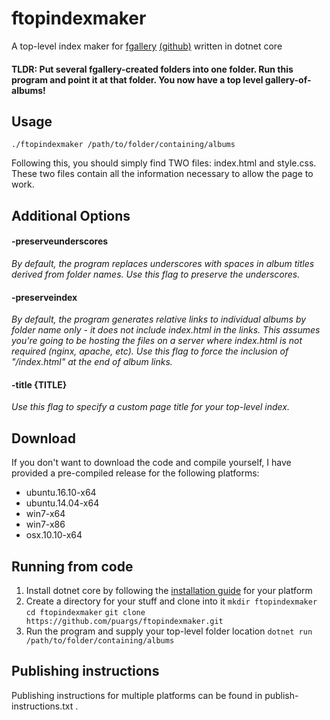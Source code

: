 # ftopindexmaker
A top-level index maker for [fgallery](https://www.thregr.org/~wavexx/software/fgallery/) [(github)](https://github.com/wavexx/fgallery) written in dotnet core

#### TLDR: Put several fgallery-created folders into one folder. Run this program and point it at that folder. You now have a top level gallery-of-albums!

## Usage

`./ftopindexmaker /path/to/folder/containing/albums`

Following this, you should simply find TWO files: index.html and style.css. These two files contain all the information necessary to allow the page to work.

## Additional Options

#### -preserveunderscores
  *By default, the program replaces underscores with spaces in album titles derived from folder names. Use this flag to preserve the underscores.*

#### -preserveindex
  *By default, the program generates relative links to individual albums by folder name only - it does not include index.html in the links. This assumes you're going to be hosting the files on a server where index.html is not required (nginx, apache, etc). Use this flag to force the inclusion of "/index.html" at the end of album links.*

#### -title {TITLE}
  *Use this flag to specify a custom page title for your top-level index.*

## Download

If you don't want to download the code and compile yourself, I have provided a pre-compiled release for the following platforms:

* ubuntu.16.10-x64
* ubuntu.14.04-x64
* win7-x64
* win7-x86
* osx.10.10-x64

## Running from code

1. Install dotnet core by following the [installation guide](https://www.microsoft.com/net/core) for your platform
2. Create a directory for your stuff and clone into it
  `mkdir ftopindexmaker`
  `cd ftopindexmaker`
  `git clone https://github.com/puargs/ftopindexmaker.git`
3. Run the program and supply your top-level folder location
  `dotnet run /path/to/folder/containing/albums`

## Publishing instructions

Publishing instructions for multiple platforms can be found in publish-instructions.txt .